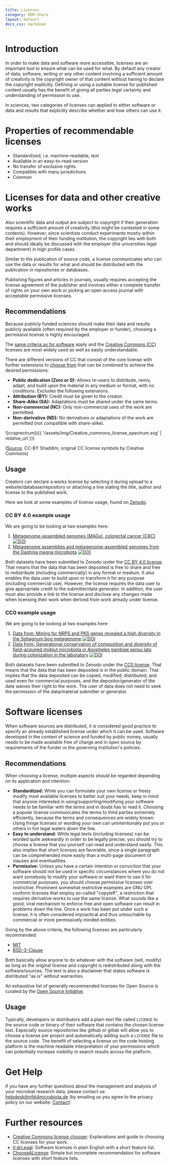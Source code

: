 ```yaml
---
title: Licenses
category: RDM-Share
layout: default
docs_css: markdown
---
```



# Introduction
In order to make data and software more accessible, licenses are an important tool to ensure what can be used for what.
By default any creator of data, software, writing or any other content involving a sufficient amount of creativity is the copyright owner of that content without having to declare the copyright explicitly.
Defining or using a suitable license for published content usually has the benefit of giving all parties legal certainty and understanding of permission to use.

In sciences, two categories of licenses can applied to either software or data and results that explicitly describe whether and how others can use it.

# Properties of recommendable licenses
* Standardized, i.e. machine-readable, text
* Available in an easy-to-read version
* No transfer of exclusive rights
* Compatible with many jurisdictions
* Common

# Licenses for data and other creative works
Also scientific data and output are subject to copyright if their generation requires a sufficient amount of creativity (this might be contested in some contexts).
However, since scientists conduct experiments mostly within their employment of their funding institution, the copyright lies with both and should ideally be discussed with the employer (the universities legal department) in high profile cases.

Similar to the publication of source code, a license communicates who can use the data or results for what and should be distributed with the publication in repositories or databases.

Publishing figures and articles in journals, usually requires accepting the license agreement of the publisher and involves either a complete transfer of rights on your own work or picking an open access journal with acceptable permissive licenses.


## Recommendations
Because publicly funded sciences should make their data and results publicly available (often required by the employer or funder), choosing a permissive license is highly encouraged.

The [same criteria as for software](#software-licenses) apply and the [Creative Commons (CC)](https://creativecommons.org) licenses are most widely used as well as easily understandable.

There are different versions of CC that consist of the core license with further extensions to [choose from](https://creativecommons.org/choose) that can be combined to achieve the desired permissions:

- **Public dedication (Zero or 0):** Allows re-users to distribute, remix, adapt, and build upon the material in any medium or format, with no conditions. Excludes the following extensions.
- **Attribution (BY):** Credit must be given to the creator.
- **Share-Alike (SA):** Adaptations must be shared under the same terms.
- **Non-commercial (NC):** Only non-commercial uses of the work are permitted.
- **Non-derivative (ND):** No derivatives or adaptations of the work are permitted (not compatible with share-alike).


![ccsprectrum]({{ '/assets/img/Creative_commons_license_spectrum.svg' | relative_url }})

([Source](https://commons.wikimedia.org/wiki/File:Creative_commons_license_spectrum.svg), CC-BY Shaddim; original CC license symbols by Creative Commons)


## Usage
Creators can declare a works license by selecting it during upload to a website/database/repository or attaching a line stating the title, author and license to the published work.

Here we look at some examples of license usage, found on [Zenodo](https://zenodo.org/).

### CC BY 4.0 example usage
We are going to be looking at two examples here: 
1. [Metagenome-assembled genomes (MAGs), colorectal cancer (CRC)](https://zenodo.org/records/7008911) [![DOI](https://zenodo.org/badge/DOI/10.5281/zenodo.7008911.svg)](https://doi.org/10.5281/zenodo.7008911)
2. [Metagenome assemblies and metagenome-assembled genomes from the Daphnia magna microbiota](https://zenodo.org/records/4435010) [![DOI](https://zenodo.org/badge/DOI/10.5281/zenodo.4435010.svg)](https://doi.org/10.5281/zenodo.4435010)

Both datasets have been submitted to Zenodo under the [CC BY 4.0 license](https://creativecommons.org/licenses/by/4.0/). That means that the data that has been deposited is free to share and free to redistribute (including commercially) in any format or medium. It also enables the data user to build upon or transform it for any purpose (including commercial use). However, the license requires the data user to give appropriate credit to the submitter/data generator. In addition, the user must also provide a link to the license and disclose any changes made when licensing their work when derived from work already under license.

### CC0 example usage
We are going to be looking at two examples here:
1. [Data from: Mining for NRPS and PKS genes revealed a high diversity in the Sphagnum bog metagenome](https://zenodo.org/records/4976456) [![DOI](https://zenodo.org/badge/DOI/10.5061/dryad.hf56v.svg)](https://doi.org/10.5061/dryad.hf56v)
2. [Data from: Generational conservation of composition and diversity of field-acquired midgut microbiota in Anopheles gambiae sensu lato during colonization in the laboratory](https://zenodo.org/records/5001400) [![DOI](https://zenodo.org/badge/DOI/10.5061/dryad.98jj7gk.svg)](https://doi.org/10.5061/dryad.98jj7gk)

Both datasets have been submitted to Zenodo under the  [CC0 license](https://creativecommons.org/publicdomain/zero/1.0/). That means that the data that has been deposited is in the public domain. That implies that the data deposited can be copied, modified, distributed, and used even for commercial purposes, and the depositor/generator of the data waives their right to the work. The user of data does not need to seek the permission of the data/material submitter or generator.

# Software licenses
When software sources are distributed, it is considered good practice to specify an already established license under which it can be used.
Software developed in the context of science and funded by public money, usually needs to be made available free of charge and in open source by requirements of the funder or the governing institution's policies.


## Recommendations
When choosing a license, multiple aspects should be regarded depending on its application and intention:

- **Standardized:** While you can formulate your own license or freely modify most available licenses to better suit your needs, keep in mind that anyone interested in using/supporting/modifying your software needs to be familiar with the terms and in doubt has to read it.
Choosing a popular license communicates the terms to third parties extremely efficiently, because the terms and consequences are widely known.
Using fringe licenses or wording your own can unintentionally put you or others in hot legal waters down the line.
- **Easy to understand:** While legal texts (including licenses) can be worded quite awkwardly in order to be legally precise, you should try to choose a license that you yourself can read and understand easily.
This also implies that short licenses are favorable, since a single paragraph can be comprehended more easily than a multi-page document of clauses and eventualities.
- **Permissive:** Unless you have a certain intention or conviction that your software should not be used in specific circumstances where you do not want somebody to modify your software or want them to use it for commercial purposes, you should choose *permissive* licenses over restrictive.
Prominent somewhat restrictive examples are GNU GPL conform licenses that employ so-called "copyleft", a restriction that requires derivative works to use the same license.
What sounds like a good, viral mechanism to enforce free and open software can result in problems down the line.
Once a work has been put under such a license, it is often considered impractical and thus untouchable by commercial or more permissively minded entities.

Going by the above criteria, the following licenses are particularly recommended:

- [MIT](https://choosealicense.com/licenses/mit/)
- [BSD-3-Clause](https://opensource.org/licenses/BSD-3-Clause)

Both basically allow anyone to do whatever with the software (sell, modify) as long as the original license and copyright is redistributed along with the software/sources.
The text is also a disclaimer that states software is distributed "as is" without warranties.

An exhaustive list of generally recommended licenses for Open Source is curated by the [Open Source Initiative](https://opensource.org/licenses).


## Usage
Typically, developers or distributors add a plain-text file called `LICENSE` to the source code or binary of their software that contains the chosen license text.
Especially source repositories like github or gitlab will allow you to choose a license per project and automatically adding such a `LICENSE` file to the source code.
The benefit of selecting a license on the code hosting platform is the machine readable interpretation of your permissions which can potentially increase visibility in search results across the platform.

# Get Help
If you have any further questions about the management and analysis of your microbial research data, please contact us: [helpdesk@nfdi4microbiota.de](mailto:helpdesk@nfdi4microbiota.de) (by emailing us you agree to the privacy policy on our website: [Contact](https://nfdi4microbiota.de/contact-form/))

# Further resources

- [Creative Commons license chooser](https://creativecommons.org/choose): Explanations and guide to choosing CC licenses for your work.
- [tl;drLegal](https://tldrlegal.com/): Software licenses in plain English with a short feature list.
- [ChooseALicense](https://choosealicense.com/licenses/): Simple but incomplete recommendation for software licenses with short feature lists.
